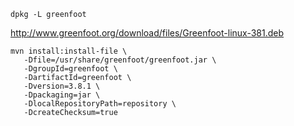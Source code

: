 `dpkg -L greenfoot`

http://www.greenfoot.org/download/files/Greenfoot-linux-381.deb

```
mvn install:install-file \
   -Dfile=/usr/share/greenfoot/greenfoot.jar \
   -DgroupId=greenfoot \
   -DartifactId=greenfoot \
   -Dversion=3.8.1 \
   -Dpackaging=jar \
   -DlocalRepositoryPath=repository \
   -DcreateChecksum=true
```